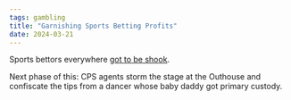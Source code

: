 ```yaml
---
tags: gambling
title: "Garnishing Sports Betting Profits"
date: 2024-03-21
---
```


Sports bettors everywhere [got to be shook](https://www.complex.com/life/a/tracewilliamcowen/fanduel-child-support).

Next phase of this: CPS agents storm the stage at the Outhouse and confiscate the tips from a dancer whose baby daddy got primary custody.

